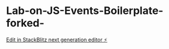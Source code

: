 # Lab-on-JS-Events-Boilerplate-forked-

[Edit in StackBlitz next generation editor ⚡️](https://stackblitz.com/~/github.com/NKRTECH/Lab-on-JS-Events-Boilerplate-forked-)